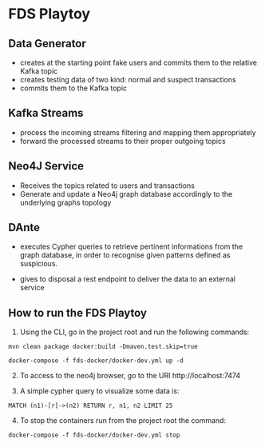 # FDS Playtoy


Data Generator 
--------------------------------------
- creates at the starting point fake users and commits them to the relative Kafka topic
- creates testing data of two kind: normal and suspect transactions
- commits them to the Kafka topic

Kafka Streams
--------------------------------------
- process the incoming streams filtering and mapping them appropriately
- forward the processed streams to their proper outgoing topics

Neo4J Service
--------------------------------------
- Receives the topics related to users and transactions
- Generate and update a Neo4j graph database accordingly to the underlying graphs topology

DAnte
--------------------------------------
- executes Cypher queries to retrieve pertinent informations from the graph database,
in order to recognise given patterns defined as suspicious.

- gives to disposal a rest endpoint to deliver the data to an external service


How to run the FDS Playtoy
--------------------------------------
1. Using the CLI, go in the project root and run the following commands:

```
mvn clean package docker:build -Dmaven.test.skip=true

docker-compose -f fds-docker/docker-dev.yml up -d
```

2. To access to the neo4j browser, go to the URI http://localhost:7474

3. A simple cypher query to visualize some data is:

```
MATCH (n1)-[r]->(n2) RETURN r, n1, n2 LIMIT 25
```

4. To stop the containers run from the project root the command:
```
docker-compose -f fds-docker/docker-dev.yml stop
```


